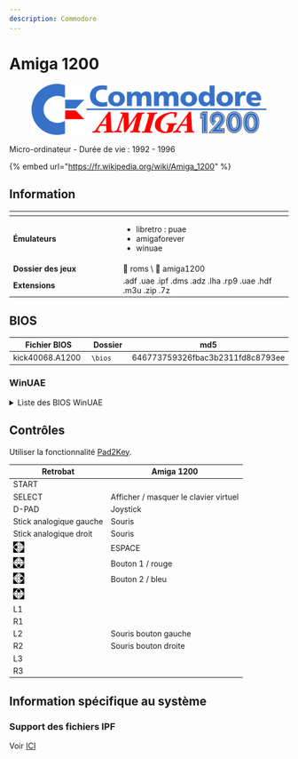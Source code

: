 ```yaml
---
description: Commodore
---
```


# Amiga 1200



<div align="left">

<figure><picture><source srcset="https://raw.githubusercontent.com/fabricecaruso/es-theme-carbon/91d85c7849cc550b0cac4e75cb8e0923d3b61b5e/art/logos/amiga1200-w.svg" media="(prefers-color-scheme: dark)"><img src="https://raw.githubusercontent.com/fabricecaruso/es-theme-carbon/5149a33eed46b2af638b06119397d4023b75131f/art/logos/amiga1200.svg" alt=""></picture><figcaption></figcaption></figure>

</div>

Micro-ordinateur - Durée de vie : 1992 - 1996

{% embed url="https://fr.wikipedia.org/wiki/Amiga_1200" %}

## Information

<table data-header-hidden><thead><tr><th width="184"></th><th></th><th data-hidden></th></tr></thead><tbody><tr><td><strong>Émulateurs</strong></td><td><ul><li>libretro : puae</li><li>amigaforever</li><li>winuae</li></ul></td><td></td></tr><tr><td><strong>Dossier des jeux</strong></td><td><span data-gb-custom-inline data-tag="emoji" data-code="1f4c1">📁</span> roms \ <span data-gb-custom-inline data-tag="emoji" data-code="1f4c2">📂</span> amiga1200</td><td></td></tr><tr><td><strong>Extensions</strong></td><td>.adf .uae .ipf .dms .adz .lha .rp9 .uae .hdf .m3u .zip .7z</td><td></td></tr></tbody></table>

## BIOS

<table><thead><tr><th width="193">Fichier BIOS</th><th width="142.03610108303252">Dossier</th><th>md5</th></tr></thead><tbody><tr><td>kick40068.A1200</td><td><code>\bios</code></td><td>646773759326fbac3b2311fd8c8793ee</td></tr></tbody></table>

### WinUAE

<details>

<summary>Liste des BIOS WinUAE</summary>

Kickstart v3.1 r40.068 (1993-12)(Commodore)(A1200)\[!].rom\
ou\
Kickstart - 391774-01 (USA, Europe) (v3.1 Rev 40.068) (A1200).rom\
ou\
kick40068.A1200

</details>

## Contrôles

Utiliser la fonctionnalité [Pad2Key](../../../../controleurs/pad2key.md).

| Retrobat                                          | Amiga 1200                            |
| ------------------------------------------------- | ------------------------------------- |
| START                                             |                                       |
| SELECT                                            | Afficher / masquer le clavier virtuel |
| D-PAD                                             | Joystick                              |
| Stick analogique gauche                           | Souris                                |
| Stick analogique droit                            | Souris                                |
| ![](<../../../../.gitbook/assets/image (32).png>) | ESPACE                                |
| ![](<../../../../.gitbook/assets/image (19).png>) | Bouton 1 / rouge                      |
| ![](<../../../../.gitbook/assets/image (6).png>)  | Bouton 2 / bleu                       |
| ![](<../../../../.gitbook/assets/image (34).png>) |                                       |
| L1                                                |                                       |
| R1                                                |                                       |
| L2                                                | Souris bouton gauche                  |
| R2                                                | Souris bouton droite                  |
| L3                                                |                                       |
| R3                                                |                                       |

## Information spécifique au système

### Support des fichiers IPF

Voir [ICI](amiga-500.md#information-specifique-au-systeme)
